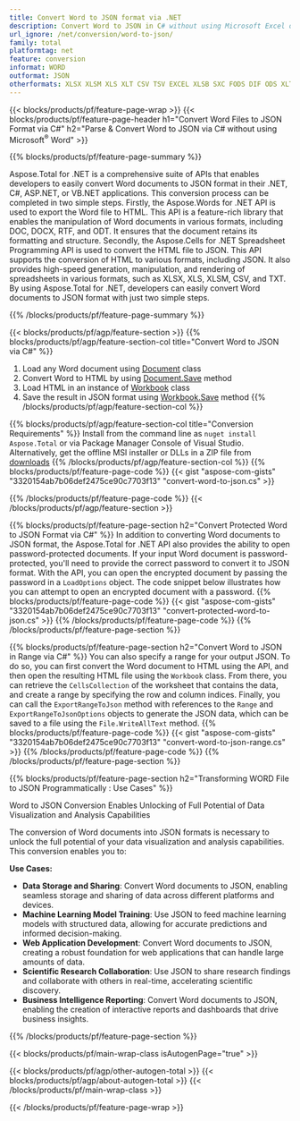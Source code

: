 ```yaml
---
title: Convert Word to JSON format via .NET 
description: Convert Word to JSON in C# without using Microsoft Excel or Adobe Reader
url_ignore: /net/conversion/word-to-json/
family: total
platformtag: net
feature: conversion
informat: WORD
outformat: JSON
otherformats: XLSX XLSM XLS XLT CSV TSV EXCEL XLSB SXC FODS DIF ODS XLTM XLAM
---
```

{{< blocks/products/pf/feature-page-wrap >}}
{{< blocks/products/pf/feature-page-header h1="Convert Word Files to JSON Format via C#" h2="Parse & Convert Word to JSON via C# without using Microsoft<sup>&reg;</sup> Word" >}}

{{% blocks/products/pf/feature-page-summary %}}

Aspose.Total for .NET is a comprehensive suite of APIs that enables developers to easily convert Word documents to JSON format in their .NET, C#, ASP.NET, or VB.NET applications. This conversion process can be completed in two simple steps. Firstly, the Aspose.Words for .NET API is used to export the Word file to HTML. This API is a feature-rich library that enables the manipulation of Word documents in various formats, including DOC, DOCX, RTF, and ODT. It ensures that the document retains its formatting and structure. Secondly, the Aspose.Cells for .NET Spreadsheet Programming API is used to convert the HTML file to JSON. This API supports the conversion of HTML to various formats, including JSON. It also provides high-speed generation, manipulation, and rendering of spreadsheets in various formats, such as XLSX, XLS, XLSM, CSV, and TXT. By using Aspose.Total for .NET, developers can easily convert Word documents to JSON format with just two simple steps.

{{% /blocks/products/pf/feature-page-summary  %}}

{{< blocks/products/pf/agp/feature-section >}}
{{% blocks/products/pf/agp/feature-section-col title="Convert Word to JSON via C#" %}}
1. Load any Word document using [Document](https://reference.aspose.com/words/net/aspose.words/document) class
2. Convert Word to HTML by using [Document.Save](https://reference.aspose.com/words/net/aspose.words.document/save/methods/4) method
3. Load HTML in an instance of [Workbook](https://reference.aspose.com/cells/net/aspose.cells/workbook) class 
4. Save the result in JSON format using [Workbook.Save](https://reference.aspose.com/cells/net/aspose.cells.workbook/save/methods/4) method
{{% /blocks/products/pf/agp/feature-section-col %}}

{{% blocks/products/pf/agp/feature-section-col title="Conversion Requirements" %}}
Install from the command line as ```nuget install Aspose.Total``` or via Package Manager Console of Visual Studio. Alternatively, get the offline MSI installer or DLLs in a ZIP file from [downloads](https://releases.aspose.com/total/net)
{{% /blocks/products/pf/agp/feature-section-col %}}
{{% blocks/products/pf/feature-page-code %}}
{{< gist "aspose-com-gists" "3320154ab7b06def2475ce90c7703f13" "convert-word-to-json.cs" >}}

{{% /blocks/products/pf/feature-page-code %}}
{{< /blocks/products/pf/agp/feature-section >}}

{{% blocks/products/pf/feature-page-section  h2="Convert Protected Word to JSON Format via C#" %}}
In addition to converting Word documents to JSON format, the Aspose.Total for .NET API also provides the ability to open password-protected documents. If your input Word document is password-protected, you'll need to provide the correct password to convert it to JSON format. With the API, you can open the encrypted document by passing the password in a ```LoadOptions``` object. The code snippet below illustrates how you can attempt to open an encrypted document with a password.
{{% blocks/products/pf/feature-page-code %}}
{{< gist "aspose-com-gists" "3320154ab7b06def2475ce90c7703f13" "convert-protected-word-to-json.cs" >}}
{{% /blocks/products/pf/feature-page-code  %}}
{{% /blocks/products/pf/feature-page-section %}}

{{% blocks/products/pf/feature-page-section  h2="Convert Word to JSON in Range via C#" %}}
You can also specify a range for your output JSON. To do so, you can first convert the Word document to HTML using the API, and then open the resulting HTML file using the ```Workbook``` class. From there, you can retrieve the ```CellsCollection``` of the worksheet that contains the data, and create a range by specifying the row and column indices. Finally, you can call the ```ExportRangeToJson``` method with references to the ```Range``` and ```ExportRangeToJsonOptions``` objects to generate the JSON data, which can be saved to a file using the ```File.WriteAllText``` method.
{{% blocks/products/pf/feature-page-code %}}
{{< gist "aspose-com-gists" "3320154ab7b06def2475ce90c7703f13" "convert-word-to-json-range.cs" >}}
{{% /blocks/products/pf/feature-page-code  %}}
{{% /blocks/products/pf/feature-page-section %}}

{{% blocks/products/pf/feature-page-section  h2="Transforming WORD File to JSON Programmatically : Use Cases" %}}
Word to JSON Conversion Enables Unlocking of Full Potential of Data Visualization and Analysis Capabilities

The conversion of Word documents into JSON formats is necessary to unlock the full potential of your data visualization and analysis capabilities. This conversion enables you to:

**Use Cases:**

*   **Data Storage and Sharing**: Convert Word documents to JSON, enabling seamless storage and sharing of data across different platforms and devices.
*   **Machine Learning Model Training**: Use JSON to feed machine learning models with structured data, allowing for accurate predictions and informed decision-making.
*   **Web Application Development**: Convert Word documents to JSON, creating a robust foundation for web applications that can handle large amounts of data.
*   **Scientific Research Collaboration**: Use JSON to share research findings and collaborate with others in real-time, accelerating scientific discovery.
*   **Business Intelligence Reporting**: Convert Word documents to JSON, enabling the creation of interactive reports and dashboards that drive business insights.
{{% /blocks/products/pf/feature-page-section %}}
{{< blocks/products/pf/main-wrap-class isAutogenPage="true" >}}

{{< blocks/products/pf/agp/other-autogen-total >}}
{{< blocks/products/pf/agp/about-autogen-total >}}
{{< /blocks/products/pf/main-wrap-class >}}

{{< /blocks/products/pf/feature-page-wrap >}}